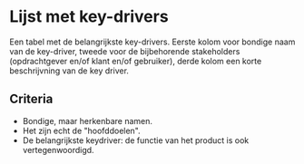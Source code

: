 # Lijst met key-drivers
Een tabel met de belangrijkste key-drivers. Eerste kolom voor bondige naam van de key-driver, tweede voor de bijbehorende stakeholders (opdrachtgever en/of klant en/of gebruiker), derde kolom een korte beschrijvning van de key driver.

## Criteria
- Bondige, maar herkenbare namen.
- Het zijn echt de "hoofddoelen".
- De belangrijkste keydriver: de functie van het product is ook vertegenwoordigd.